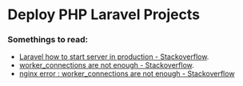 # Deploy PHP Laravel Projects

### Somethings to read:
- [Laravel how to start server in production - Stackoverflow](https://stackoverflow.com/questions/34978857/laravel-how-to-start-server-in-production).
- [worker_connections are not enough - Stackoverflow](https://stackoverflow.com/questions/28265717/worker-connections-are-not-enough).
- [nginx error : worker_connections are not enough - Stackoverflow](https://stackoverflow.com/questions/36880862/nginx-error-worker-connections-are-not-enough)
